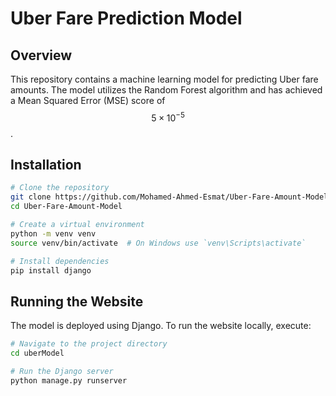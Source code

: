 # Uber Fare Prediction Model

## Overview
This repository contains a machine learning model for predicting Uber fare amounts. The model utilizes the Random Forest algorithm and has achieved a Mean Squared Error (MSE) score of $$5 \times 10^{-5}$$.

## Installation

```bash
# Clone the repository
git clone https://github.com/Mohamed-Ahmed-Esmat/Uber-Fare-Amount-Model.git
cd Uber-Fare-Amount-Model

# Create a virtual environment
python -m venv venv
source venv/bin/activate  # On Windows use `venv\Scripts\activate`

# Install dependencies
pip install django
```
## Running the Website

The model is deployed using Django. To run the website locally, execute:

```bash
# Navigate to the project directory
cd uberModel

# Run the Django server
python manage.py runserver



